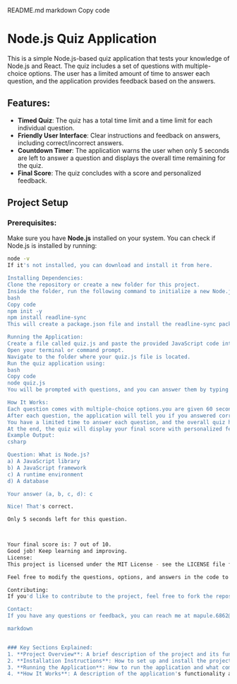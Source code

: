 README.md
markdown
Copy code
# Node.js Quiz Application

This is a simple Node.js-based quiz application that tests your knowledge of Node.js and React. The quiz includes a set of questions with multiple-choice options. The user has a limited amount of time to answer each question, and the application provides feedback based on the answers.

## Features:
- **Timed Quiz**: The quiz has a total time limit and a time limit for each individual question.
- **Friendly User Interface**: Clear instructions and feedback on answers, including correct/incorrect answers.
- **Countdown Timer**: The application warns the user when only 5 seconds are left to answer a question and displays the overall time remaining for the quiz.
- **Final Score**: The quiz concludes with a score and personalized feedback.

## Project Setup

### Prerequisites:
Make sure you have **Node.js** installed on your system. You can check if Node.js is installed by running:

```bash
node -v
If it's not installed, you can download and install it from here.

Installing Dependencies:
Clone the repository or create a new folder for this project.
Inside the folder, run the following command to initialize a new Node.js project and install the necessary dependencies:
bash
Copy code
npm init -y
npm install readline-sync
This will create a package.json file and install the readline-sync package, which is used to read user input.

Running the Application:
Create a file called quiz.js and paste the provided JavaScript code into it.
Open your terminal or command prompt.
Navigate to the folder where your quiz.js file is located.
Run the quiz application using:
bash
Copy code
node quiz.js
You will be prompted with questions, and you can answer them by typing a, b, c, or d.

How It Works:
Each question comes with multiple-choice options.you are given 60 seconds to answer each question
After each question, the application will tell you if you answered correctly or incorrectly.
You have a limited time to answer each question, and the overall quiz has a time limit.
At the end, the quiz will display your final score with personalized feedback.
Example Output:
csharp

Question: What is Node.js?
a) A JavaScript library
b) A JavaScript framework
c) A runtime environment
d) A database

Your answer (a, b, c, d): c

Nice! That's correct.

Only 5 seconds left for this question.



Your final score is: 7 out of 10.
Good job! Keep learning and improving.
License:
This project is licensed under the MIT License - see the LICENSE file for details.

Feel free to modify the questions, options, and answers in the code to create your own quiz or expand it!

Contributing:
If you'd like to contribute to the project, feel free to fork the repository, make changes, and create a pull request. Any contributions, improvements, or suggestions are welcome!

Contact:
If you have any questions or feedback, you can reach me at mapule.6862@gmail.com.

markdown


### Key Sections Explained:
1. **Project Overview**: A brief description of the project and its functionality.
2. **Installation Instructions**: How to set up and install the project.
3. **Running the Application**: How to run the application and what commands to use.
4. **How It Works**: A description of the application's functionality and example output.



